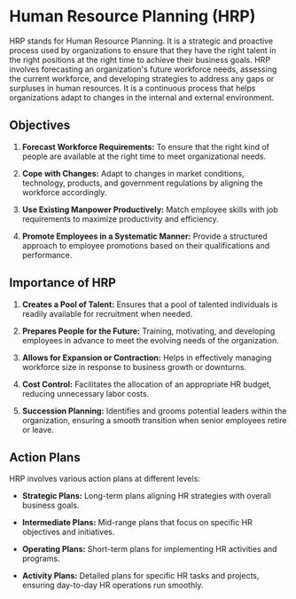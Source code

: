 # Human Resource Planning (HRP)


HRP stands for Human Resource Planning. It is a strategic and proactive process used by organizations to ensure that they have the right talent in the right positions at the right time to achieve their business goals. HRP involves forecasting an organization's future workforce needs, assessing the current workforce, and developing strategies to address any gaps or surpluses in human resources. It is a continuous process that helps organizations adapt to changes in the internal and external environment.

## Objectives

1. **Forecast Workforce Requirements:** To ensure that the right kind of people are available at the right time to meet organizational needs.

2. **Cope with Changes:** Adapt to changes in market conditions, technology, products, and government regulations by aligning the workforce accordingly.

3. **Use Existing Manpower Productively:** Match employee skills with job requirements to maximize productivity and efficiency.

4. **Promote Employees in a Systematic Manner:** Provide a structured approach to employee promotions based on their qualifications and performance.

## Importance of HRP

1. **Creates a Pool of Talent:** Ensures that a pool of talented individuals is readily available for recruitment when needed.

2. **Prepares People for the Future:** Training, motivating, and developing employees in advance to meet the evolving needs of the organization.

3. **Allows for Expansion or Contraction:** Helps in effectively managing workforce size in response to business growth or downturns.

4. **Cost Control:** Facilitates the allocation of an appropriate HR budget, reducing unnecessary labor costs.

5. **Succession Planning:** Identifies and grooms potential leaders within the organization, ensuring a smooth transition when senior employees retire or leave.

## Action Plans

HRP involves various action plans at different levels:

- **Strategic Plans:** Long-term plans aligning HR strategies with overall business goals.

- **Intermediate Plans:** Mid-range plans that focus on specific HR objectives and initiatives.

- **Operating Plans:** Short-term plans for implementing HR activities and programs.

- **Activity Plans:** Detailed plans for specific HR tasks and projects, ensuring day-to-day HR operations run smoothly.
